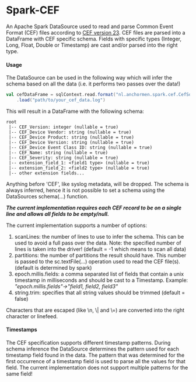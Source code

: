 # Spark-CEF

An Apache Spark DataSource used to read and parse Common Event Format (CEF) files according to [CEF version 23](https://www.protect724.hpe.com/servlet/JiveServlet/downloadBody/1072-102-9-20354/CommonEventFormatv23.pdf). CEF files are parsed into a DataFrame with CEF specific schema. Fields with specific types (Integer, Long, Float, Double or Timestamp) are cast and/or parsed into the right type.

#### Usage

The DataSource can be used in the following way which will infer the schema based on all the data (i.e. it performs two passes over the data!)

```sbt
val cefDataFrame = sqlContext.read.format("nl.anchormen.spark.cef.CefSource")
    .load("path/to/your_cef_data.log")
```

This will result in a DataFrame with the following schema:

```terminal
root
 |-- CEF_Version: integer (nullable = true)
 |-- CEF_Device Vendor: string (nullable = true)
 |-- CEF_Device Product: string (nullable = true)
 |-- CEF_Device Version: string (nullable = true)
 |-- CEF_Device Event Class ID: string (nullable = true)
 |-- CEF_Name: string (nullable = true)
 |-- CEF_Severity: string (nullable = true)
 |-- extension_field_1: <field1 type> (nullable = true)
 |-- extension_field_2: <field2 type> (nullable = true)
 |-- other extension fields...
```

Anything before 'CEF', like syslog metadata, will be dropped. The schema is always inferred, hence it is not possible to set a schema using the DataSources schema(…) function.

***The current implementation requires each CEF record to be on a single line and allows all fields to be empty/null.***

 The current implementation supports a number of options:

1. scanLines: the number of lines to use to infer the schema. This can be used to avoid a full pass over the data. Note: the specified number of lines is taken into the driver! (default = -1 which means to scan all data)
2. partitions: the number of partitions the result should have. This number is passed to the sc.textFile(…) operation used to read the CEF file(s). (default is determined by spark)
3. epoch.millis.fields: a comma separated list of fields that contain a unix timestamp in milliseconds and should be cast to a Timestamp. Example: *"epoch.millis.fields"->"field1, field2, field3"*
4. string.trim: specifies that all string values should be trimmed (default = false)

Characters that are escaped (like \n, \\| and \\=) are converted into the right character or linefeed. 

#### Timestamps

The CEF specification supports different timestamp patterns. During schema inference the DataSource determines the pattern used for each timestamp field found in the data. The pattern that was determined for the first occurrence of a timestamp field is used to parse all the values for that field. The current implementation does not support multiple patterns for the same field! 
